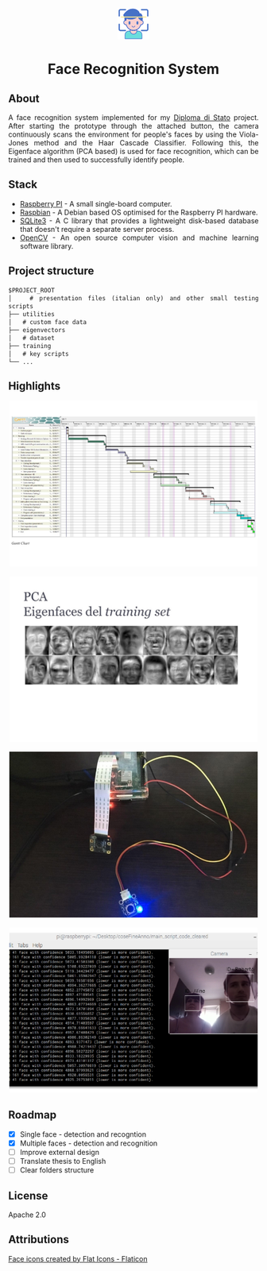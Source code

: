 <div align="center">

![Logo](Utilities/logo.png)

</div>

<h1 align="center">Face Recognition System</h1>

<div align="justify">

## About

A face recognition system implemented for my [Diploma di Stato](https://qips.ucas.com/qip/italy-diploma-di-esame-di-stato-conclusivo-dei-corsi-di-istruzione-secondaria-superiore) project. After starting the prototype through the attached button, the camera continuously scans the environment for people's faces by using the Viola-Jones method and the Haar Cascade Classifier. Following this, the Eigenface algorithm (PCA based) is used for face recognition, which can be trained and then used to successfully identify people.

## Stack

- [Raspberry PI](https://www.raspberrypi.org/) - A small single-board computer.
- [Raspbian](https://www.raspbian.org/) - A Debian based OS optimised for the Raspberry PI hardware.
- [SQLite3](https://www.sqlite.org/index.html) - A C library that provides a lightweight disk-based database that doesn't require a separate server process.
- [OpenCV](https://opencv.org/) - An open source computer vision and machine learning software library.

## Project structure

```
$PROJECT_ROOT
│   # presentation files (italian only) and other small testing scripts
├── utilities
│   # custom face data
├── eigenvectors
│   # dataset
├── training
│   # key scripts
└── ...
```

## Highlights

  <div align="center">
    <img src="/Utilities/screenshots/schedule.jpg" alt="gantt chart" width="500"/>
    <br/>
    <br/>
    <img src="/Utilities/screenshots/pca.jpg" alt="pca" width="500"/>
    <br/>
    <br/>
    <img src="/Utilities/screenshots/raspberry_pi.jpg" alt="prototype" width="500"/>
    <br/>
    <br/>
    <img src="/Utilities/screenshots/analysis.jpg" alt="analysis" width="500"/>
  </div>

## Roadmap

- [x] Single face - detection and recogntion
- [x] Multiple faces - detection and recognition
- [ ] Improve external design
- [ ] Translate thesis to English
- [ ] Clear folders structure

## License

Apache 2.0

## Attributions

<a href="https://www.flaticon.com/free-icons/face" title="face icons">Face icons created by Flat Icons - Flaticon</a>

</div>
